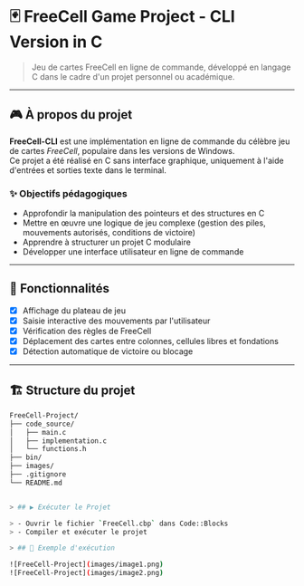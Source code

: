 # 🃏 FreeCell Game Project - CLI Version in C

> Jeu de cartes FreeCell en ligne de commande, développé en langage C dans le cadre d'un projet personnel ou académique.

---

## 🎮 À propos du projet

**FreeCell-CLI** est une implémentation en ligne de commande du célèbre jeu de cartes *FreeCell*, populaire dans les versions de Windows.  
Ce projet a été réalisé en C sans interface graphique, uniquement à l'aide d'entrées et sorties texte dans le terminal.

### ✨ Objectifs pédagogiques

- Approfondir la manipulation des pointeurs et des structures en C
- Mettre en œuvre une logique de jeu complexe (gestion des piles, mouvements autorisés, conditions de victoire)
- Apprendre à structurer un projet C modulaire
- Développer une interface utilisateur en ligne de commande

---

## 🧩 Fonctionnalités

- [x] Affichage du plateau de jeu
- [x] Saisie interactive des mouvements par l'utilisateur
- [x] Vérification des règles de FreeCell
- [x] Déplacement des cartes entre colonnes, cellules libres et fondations
- [x] Détection automatique de victoire ou blocage

---

## 🏗️ Structure du projet

```bash
FreeCell-Project/
├── code_source/
│   ├── main.c              
│   ├── implementation.c    
│   └── functions.h         
├── bin/ 
├── images/                  
├── .gitignore              
└── README.md               


> ## ▶️ Exécuter le Projet

> - Ouvrir le fichier `FreeCell.cbp` dans Code::Blocks
> - Compiler et exécuter le projet

> ## 📸 Exemple d'exécution

![FreeCell-Project](images/image1.png)
![FreeCell-Project](images/image2.png)

